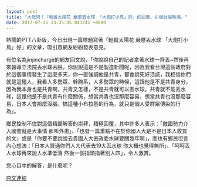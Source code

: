 ```yaml
---
layout: post
title: "大哉問！「輕縱太陽花 嚴懲丟水球 「大炮打小鳥」好」的回覆，引爆討論熱潮。"
date: 2017-07-25 13:35:45.043241 +0800
---
```


熱鬧的PTT八卦版，今日出現一篇標題寫著「輕縱太陽花 嚴懲丟水球 「大炮打小鳥」好」的文章，吸引眾網友紛紛發表意見。

有位名為jinjincharge的網友回文說，「你說說自己的記者拿著水球一齊丟~然後再來報導立法院丟水球丟臉，你說說這是不是製造新聞呢，因為我看台灣這個政府對於這個事情發生了這麼多天，你一直強調他是共青，都會說死好活該，我相信你們就是這種人，我看人多勢眾，幹齁系，人多勢眾的時候，這跟他是不是共青身分，因為我本身也是共青啊，共青又怎樣，不是共青就可以丟水球，共青就不能丟水球，這跟他是不是共青有什麼關係，想當共青也沒那麼容易，想當共青也沒那麼容易，日本人會那麼沒腦，搞這種小布拉基的行為，就只是個人受群眾傳染的行為」。

鄉民控制不住對這個精闢解答的崇拜，積極回覆，其中許多人表示：「敵國勢力介入國會就是大事情 那叫外患」、「也發一篇重點不在於你國人大是不是日本人收買的文」或是「你要不要說說去貴國人大丟政委水球要關幾年啊」，而也有鄉民坦言內心想法：「日本人買通你們人大代表去19大丟水球 你大概也覺得無所」、「呵呵丟人水球再來說人水準低落  然後一個指頭指著別人四」，令人激賞。

您心目中的解答，是什麼呢？

<a href = "https://www.ptt.cc/bbs/Gossiping/M.1500943254.A.207.html">原文連結</a>

